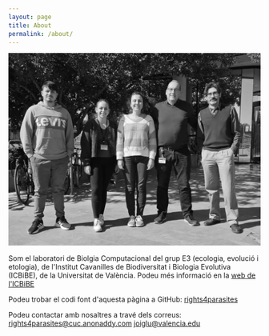 ```yaml
---
layout: page
title: About
permalink: /about/
---
```


![](images/grup3.png)

Som el laboratori de Biolgia Computacional del grup E3 (ecologia, evolució i etologia), de l'Institut Cavanilles de Biodiversitat i Biologia Evolutiva (ICBiBE), de la Universitat de València.
Podeu més informació en la [web de l'ICBiBE](https://www.uv.es/uvweb/institut-universitari-cavanilles-biodiversitat-biologia/ca/institut-cavanilles-biodiversitat-biologia-evolutiva-1285893448913.html)

Podeu trobar el codi font d'aquesta pàgina a GitHub:
[rights4parasites](https://github.com/rights4parasites/rights4parasites.github.io)

Podeu contactar amb nosaltres a travé dels correus:
rights4parasites@cuc.anonaddy.com
joiglu@valencia.edu

